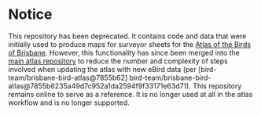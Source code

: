 # Notice

This repository has been deprecated. It contains code and data that were initially used to produce maps for surveyor sheets for the [Atlas of the Birds of Brisbane](https://brisbanebirds.com). However, this functionality has since been merged into the [main atlas repository](https://github.com/bird-team/brisbane-bird-atlas) to reduce the number and complexity of steps involved when updating the atlas with new eBird data (per [bird-team/brisbane-bird-atlas@7855b62] bird-team/brisbane-bird-atlas@7855b6235a49d7c952a1da2594f9f33171e63d71). This repository remains online to serve as a reference. It is no longer used at all in the atlas workflow and is no longer supported.

